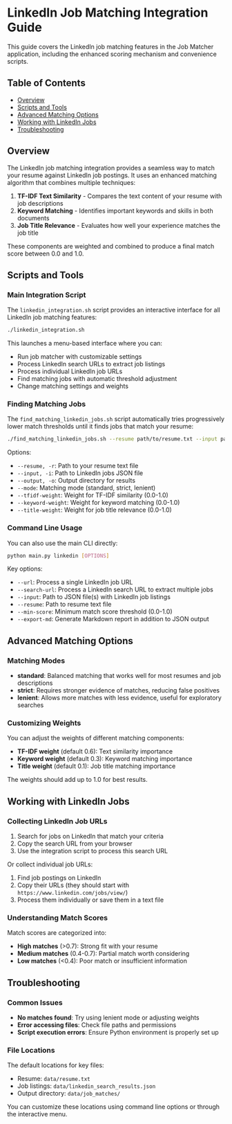 # LinkedIn Job Matching Integration Guide

This guide covers the LinkedIn job matching features in the Job Matcher application, including the enhanced scoring mechanism and convenience scripts.

## Table of Contents
- [Overview](#overview)
- [Scripts and Tools](#scripts-and-tools)
- [Advanced Matching Options](#advanced-matching-options)
- [Working with LinkedIn Jobs](#working-with-linkedin-jobs)
- [Troubleshooting](#troubleshooting)

## Overview

The LinkedIn job matching integration provides a seamless way to match your resume against LinkedIn job postings. It uses an enhanced matching algorithm that combines multiple techniques:

1. **TF-IDF Text Similarity** - Compares the text content of your resume with job descriptions
2. **Keyword Matching** - Identifies important keywords and skills in both documents
3. **Job Title Relevance** - Evaluates how well your experience matches the job title

These components are weighted and combined to produce a final match score between 0.0 and 1.0.

## Scripts and Tools

### Main Integration Script

The `linkedin_integration.sh` script provides an interactive interface for all LinkedIn job matching features:

```bash
./linkedin_integration.sh
```

This launches a menu-based interface where you can:
- Run job matcher with customizable settings
- Process LinkedIn search URLs to extract job listings
- Process individual LinkedIn job URLs
- Find matching jobs with automatic threshold adjustment
- Change matching settings and weights

### Finding Matching Jobs

The `find_matching_linkedin_jobs.sh` script automatically tries progressively lower match thresholds until it finds jobs that match your resume:

```bash
./find_matching_linkedin_jobs.sh --resume path/to/resume.txt --input path/to/linkedin_jobs.json
```

Options:
- `--resume, -r`: Path to your resume text file
- `--input, -i`: Path to LinkedIn jobs JSON file
- `--output, -o`: Output directory for results
- `--mode`: Matching mode (standard, strict, lenient)
- `--tfidf-weight`: Weight for TF-IDF similarity (0.0-1.0)
- `--keyword-weight`: Weight for keyword matching (0.0-1.0)
- `--title-weight`: Weight for job title relevance (0.0-1.0)

### Command Line Usage

You can also use the main CLI directly:

```bash
python main.py linkedin [OPTIONS]
```

Key options:
- `--url`: Process a single LinkedIn job URL
- `--search-url`: Process a LinkedIn search URL to extract multiple jobs
- `--input`: Path to JSON file(s) with LinkedIn job listings
- `--resume`: Path to resume text file
- `--min-score`: Minimum match score threshold (0.0-1.0)
- `--export-md`: Generate Markdown report in addition to JSON output

## Advanced Matching Options

### Matching Modes

- **standard**: Balanced matching that works well for most resumes and job descriptions
- **strict**: Requires stronger evidence of matches, reducing false positives
- **lenient**: Allows more matches with less evidence, useful for exploratory searches

### Customizing Weights

You can adjust the weights of different matching components:

- **TF-IDF weight** (default 0.6): Text similarity importance
- **Keyword weight** (default 0.3): Keyword matching importance
- **Title weight** (default 0.1): Job title matching importance

The weights should add up to 1.0 for best results.

## Working with LinkedIn Jobs

### Collecting LinkedIn Job URLs

1. Search for jobs on LinkedIn that match your criteria
2. Copy the search URL from your browser
3. Use the integration script to process this search URL

Or collect individual job URLs:
1. Find job postings on LinkedIn
2. Copy their URLs (they should start with `https://www.linkedin.com/jobs/view/`)
3. Process them individually or save them in a text file

### Understanding Match Scores

Match scores are categorized into:
- **High matches** (>0.7): Strong fit with your resume
- **Medium matches** (0.4-0.7): Partial match worth considering
- **Low matches** (<0.4): Poor match or insufficient information

## Troubleshooting

### Common Issues

- **No matches found**: Try using lenient mode or adjusting weights
- **Error accessing files**: Check file paths and permissions
- **Script execution errors**: Ensure Python environment is properly set up

### File Locations

The default locations for key files:
- Resume: `data/resume.txt`
- Job listings: `data/linkedin_search_results.json`
- Output directory: `data/job_matches/`

You can customize these locations using command line options or through the interactive menu.
